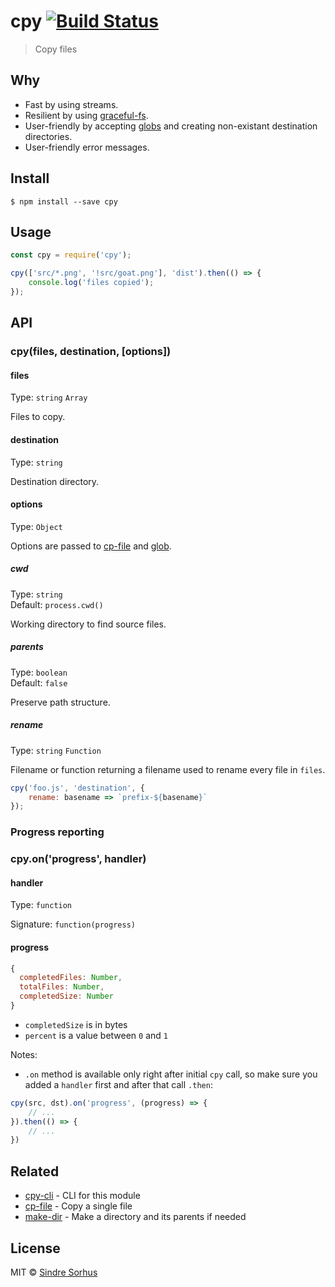 # cpy [![Build Status](https://travis-ci.org/sindresorhus/cpy.svg?branch=master)](https://travis-ci.org/sindresorhus/cpy)

> Copy files


## Why

- Fast by using streams.
- Resilient by using [graceful-fs](https://github.com/isaacs/node-graceful-fs).
- User-friendly by accepting [globs](https://github.com/sindresorhus/globby#globbing-patterns) and creating non-existant destination directories.
- User-friendly error messages.


## Install

```
$ npm install --save cpy
```


## Usage

```js
const cpy = require('cpy');

cpy(['src/*.png', '!src/goat.png'], 'dist').then(() => {
	console.log('files copied');
});
```


## API

### cpy(files, destination, [options])

#### files

Type: `string` `Array`

Files to copy.

#### destination

Type: `string`

Destination directory.

#### options

Type: `Object`

Options are passed to [cp-file](https://github.com/sindresorhus/cp-file#options) and [glob](https://github.com/isaacs/node-glob#options).

##### cwd

Type: `string`<br>
Default: `process.cwd()`

Working directory to find source files.

##### parents

Type: `boolean`<br>
Default: `false`

Preserve path structure.

##### rename

Type: `string` `Function`

Filename or function returning a filename used to rename every file in `files`.

```js
cpy('foo.js', 'destination', {
	rename: basename => `prefix-${basename}`
});
```

### Progress reporting

### cpy.on('progress', handler)
#### handler
Type: `function`

Signature: `function(progress)`

#### progress
```js
{
  completedFiles: Number,
  totalFiles: Number,
  completedSize: Number
}
```
- `completedSize` is in bytes
- `percent` is a value between `0` and `1`

Notes:
- `.on` method is available only right after initial `cpy` call, so make sure you added a `handler` first and after that call `.then`:
```js
cpy(src, dst).on('progress', (progress) => {
	// ...
}).then(() => {
	// ...
})
```

## Related

- [cpy-cli](https://github.com/sindresorhus/cpy-cli) - CLI for this module
- [cp-file](https://github.com/sindresorhus/cp-file) - Copy a single file
- [make-dir](https://github.com/sindresorhus/make-dir) - Make a directory and its parents if needed


## License

MIT © [Sindre Sorhus](https://sindresorhus.com)
